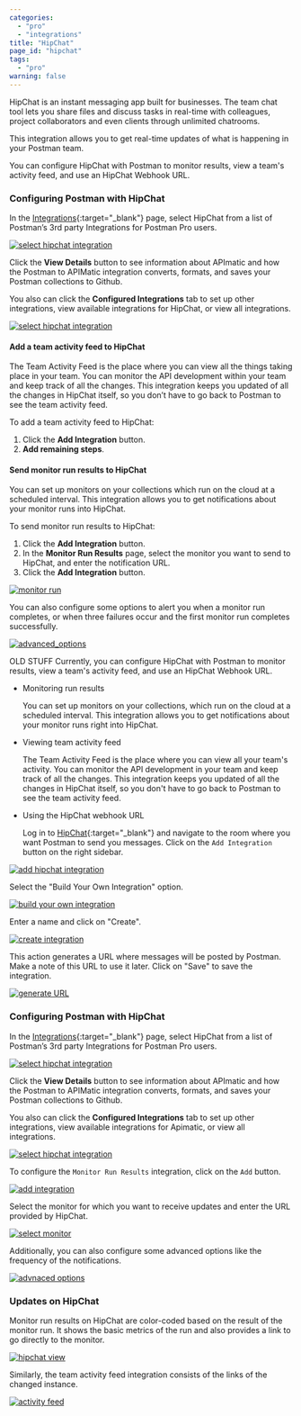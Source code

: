 ```yaml
---
categories:
  - "pro"
  - "integrations"
title: "HipChat"
page_id: "hipchat"
tags: 
  - "pro"
warning: false
---
```


HipChat is an instant messaging app built for businesses. The team chat tool lets you share files and discuss tasks in real-time with colleagues, project collaborators and even clients through unlimited chatrooms. 

This integration allows you to get real-time updates of what is happening in your Postman team.

You can configure HipChat with Postman to monitor results, view a team's activity feed, and use an HipChat Webhook URL.


### Configuring Postman with HipChat

In the [Integrations](https://app.getpostman.com/dashboard/integrations){:target="_blank"} page, select HipChat from a list of Postman’s 3rd party Integrations for Postman Pro users.

[![select hipchat integration](https://s3.amazonaws.com/postman-static-getpostman-com/postman-docs/integrations-hipchat.png)](https://s3.amazonaws.com/postman-static-getpostman-com/postman-docs/integrations-hipchat.png)

Click the **View Details** button to see information about APImatic and how the Postman to APIMatic integration converts, formats, and saves your Postman collections to Github.

You also can click the **Configured Integrations** tab to set up other integrations, view available integrations for HipChat, or view all integrations.

[![select hipchat integration](https://s3.amazonaws.com/postman-static-getpostman-com/postman-docs/integrations-hipchat-confIntegrations.png)](https://s3.amazonaws.com/postman-static-getpostman-com/postman-docs/integrations-hipchat-confIntegrations.png)


#### Add a team activity feed to HipChat

The Team Activity Feed is the place where you can view all the things taking place in your team. You can monitor the API development within your team and keep track of all the changes. This integration keeps you updated of all the changes in HipChat itself, so you don’t have to go back to Postman to see the team activity feed.

To add a team activity feed to HipChat:
1. Click the **Add Integration** button.
2. **Add remaining steps**.


#### Send monitor run results to HipChat

You can set up monitors on your collections which run on the cloud at a scheduled interval. This integration allows you to get notifications about your monitor runs into HipChat.

To send monitor run results to HipChat:
1. Click the **Add Integration** button.
2. In the **Monitor Run Results** page, select the monitor you want to send to HipChat, and enter the notification URL.
3. Click the **Add Integration** button.

[![monitor run ](https://s3.amazonaws.com/postman-static-getpostman-com/postman-docs/integrations-hipchat-monitorrun.png)](https://s3.amazonaws.com/postman-static-getpostman-com/postman-docs/integrations-hipchat-monitorrun.png)

You can also configure some options to alert you when a monitor run completes, or when three failures occur and the first monitor run completes successfully.

[![advanced_options ](https://s3.amazonaws.com/postman-static-getpostman-com/postman-docs/integrations-hipchat-advancedOptions2.png)](https://s3.amazonaws.com/postman-static-getpostman-com/postman-docs/integrations-hipchat-advancedOptions2.png)


























OLD STUFF
Currently, you can configure HipChat with Postman to monitor results, view a team's activity feed, and use an HipChat Webhook URL.

* Monitoring run results

  You can set up monitors on your collections, which run on the cloud at a scheduled interval. This integration allows you to   get notifications about your monitor runs right into HipChat.

* Viewing team activity feed

  The Team Activity Feed is the place where you can view all your team's activity. You can monitor the API development in your   team and keep track of all the changes. This integration keeps you updated of all the changes in HipChat itself, so you       don't have to go back to Postman to see the team activity feed.

* Using the HipChat webhook URL

  Log in to [HipChat](https://www.hipchat.com/sign_in){:target="_blank"} and navigate to the room where you want Postman to     send you messages. Click on the `Add Integration` button on the right sidebar.

[![add hipchat integration](https://s3.amazonaws.com/postman-static-getpostman-com/postman-docs/58856804.png)](https://s3.amazonaws.com/postman-static-getpostman-com/postman-docs/58856804.png)

  Select the "Build Your Own Integration" option.

[![build your own integration](https://s3.amazonaws.com/postman-static-getpostman-com/postman-docs/58856838.png)](https://s3.amazonaws.com/postman-static-getpostman-com/postman-docs/58856838.png)

  Enter a name and click on "Create".

[![create integration](https://s3.amazonaws.com/postman-static-getpostman-com/postman-docs/58856857.png)](https://s3.amazonaws.com/postman-static-getpostman-com/postman-docs/58856857.png)

  This action generates a URL where messages will be posted by Postman. Make a note of this URL to use it later. Click on    "Save" to save the integration.

[![generate URL](https://s3.amazonaws.com/postman-static-getpostman-com/postman-docs/58856916.png)](https://s3.amazonaws.com/postman-static-getpostman-com/postman-docs/58856916.png)

### Configuring Postman with HipChat

In the [Integrations](https://app.getpostman.com/dashboard/integrations){:target="_blank"} page, select HipChat from a list of Postman’s 3rd party Integrations for Postman Pro users.

[![select hipchat integration](https://s3.amazonaws.com/postman-static-getpostman-com/postman-docs/integrations-hipchat.png)](https://s3.amazonaws.com/postman-static-getpostman-com/postman-docs/integrations-hipchat.png)

Click the **View Details** button to see information about APImatic and how the Postman to APIMatic integration converts, formats, and saves your Postman collections to Github.

You also can click the **Configured Integrations** tab to set up other integrations, view available integrations for Apimatic, or view all integrations.

[![select hipchat integration](https://s3.amazonaws.com/postman-static-getpostman-com/postman-docs/integrations-hipchat-confIntegrations.png)](https://s3.amazonaws.com/postman-static-getpostman-com/postman-docs/integrations-hipchat-confIntegrations.png)




















To configure the `Monitor Run Results` integration, click on the `Add` button.

[![add integration](https://s3.amazonaws.com/postman-static-getpostman-com/postman-docs/58857130.png)](https://s3.amazonaws.com/postman-static-getpostman-com/postman-docs/58857130.png)

Select the monitor for which you want to receive updates and enter the URL provided by HipChat.

[![select monitor](https://s3.amazonaws.com/postman-static-getpostman-com/postman-docs/58857172.png)](https://s3.amazonaws.com/postman-static-getpostman-com/postman-docs/58857172.png)

Additionally, you can also configure some advanced options like the frequency of the notifications.

[![advnaced options](https://s3.amazonaws.com/postman-static-getpostman-com/postman-docs/58857210.png)](https://s3.amazonaws.com/postman-static-getpostman-com/postman-docs/58857210.png)

### Updates on HipChat

Monitor run results on HipChat are color-coded based on the result of the monitor run. It shows the basic metrics of the run and also provides a link to go directly to the monitor.

[![hipchat view](https://s3.amazonaws.com/postman-static-getpostman-com/postman-docs/58857265.png)](https://s3.amazonaws.com/postman-static-getpostman-com/postman-docs/58857265.png)

Similarly, the team activity feed integration consists of the links of the changed instance.

[![activity feed](https://s3.amazonaws.com/postman-static-getpostman-com/postman-docs/58858083.png)](https://s3.amazonaws.com/postman-static-getpostman-com/postman-docs/58858083.png)
